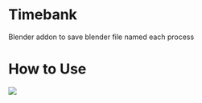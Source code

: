 # Timebank
Blender addon to save blender file named each process
# How to Use
![](https://github.com/rn9dfj3/timebank/blob/master/1.png)
